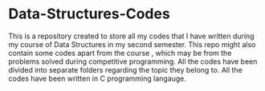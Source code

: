 # Data-Structures-Codes

This is a repository created to store all my codes that I have written during my course of Data Structures in my second semester.
This repo might also contain some codes apart from the course , which may be from the problems solved during competitive programming.
All the codes have been divided into separate folders regarding the topic they belong to.
All the codes have been written in C programming langauge.
